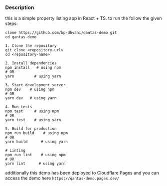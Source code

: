 ### Description

this is a simple property listing app in React + TS. to run the follow the given steps:

```
clone https://github.com/kp-dhvani/qantas-demo.git
cd qantas-demo

1. Clone the repository
git clone <repository-url>
cd <repository-name>

2. Install dependencies
npm install   # using npm
# OR
yarn         # using yarn

3. Start development server
npm dev    # using npm
# OR
yarn dev   # using yarn

4. Run tests
npm test     # using npm
# OR
yarn test    # using yarn

5. Build for production
npm run build    # using npm
# OR
yarn build      # using yarn

# Linting
npm run lint    # using npm
# OR
yarn lint      # using yarn
```

additionally this demo has been deployed to Cloudflare Pages and you can access the demo here
`https://qantas-demo.pages.dev/`
